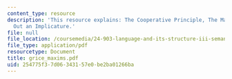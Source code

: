 ```yaml
---
content_type: resource
description: 'This resource explains: The Cooperative Principle, The Maxims, and Working
  Out an Implicature.'
file: null
file_location: /coursemedia/24-903-language-and-its-structure-iii-semantics-and-pragmatics-spring-2005/254775f37d06343157e0be2ba01266ba_grice_maxims.pdf
file_type: application/pdf
resourcetype: Document
title: grice_maxims.pdf
uid: 254775f3-7d06-3431-57e0-be2ba01266ba
---
```

